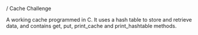 / Cache Challenge

A working cache programmed in C. It uses a hash table to store and retrieve data, and contains get, put, print_cache and print_hashtable methods.
